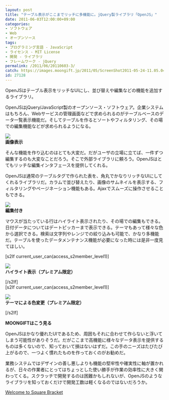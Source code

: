 ```yaml
---
layout: post
title: "テーブル表示がここまでリッチに多機能に。jQuery製ライブラリ「OpenJS」"
date: 2011-06-03T12:00:00+09:00
categories:
- ソフトウェア
- Web
- オープンソース
tags: 
- プログラミング言語 - JavaScript
- ライセンス - MIT License
- 開発 - ライブラリ
- フレームワーク - jQuery
permalink: /2011/06/20110603-3/
catch: https://images.moongift.jp/2011/05/ScreenShot2011-05-24-11.05.04_thumb.png
id: 27128
---
```

OpenJSはテーブル表示をリッチなUIにし、並び替えや編集などの機能を追加するライブラリ。

  

OpenJSはjQuery/JavaScript製のオープンソース・ソフトウェア。企業システムはもちろん、Webサービスの管理画面などで求められるのがテーブルベースのデータ一覧表示機能だ。そしてテーブルを作るとソートやフィルタリング、その場での編集機能などが求められるようになる。

  

[![](https://images.moongift.jp/2011/05/ScreenShot2011-05-24-11.03.52_thumb.png)](https://images.moongift.jp/2011/05/a7eef358a3824eb955fe6a61a19befb0.png)  
**画像表示**

  

そんな機能を作り込むのはとても大変だ。だがユーザの立場に立てば、一件ずつ編集するのも大変なことだろう。そこで外部ライブラリに頼ろう。OpenJSはとてもリッチな編集インタフェースを提供してくれる。

  
<!--more-->  

OpenJSは通常のテーブルタグで作られた表を、角丸でかなりリッチなUIにしてくれるライブラリだ。カラムで並び替えたり、画像のサムネイルを表示する、フィルタリングやページネーション機能もある。Ajaxでスムーズに操作させることもできる。

  

[![](https://images.moongift.jp/2011/05/ScreenShot2011-05-24-11.04.52_thumb.png)](https://images.moongift.jp/2011/05/9b7aa5b0758bb814cf7242b2c750efbc.png)  
**編集付き**

  

マウスが当たっている行はハイライト表示されたり、その場での編集もできる。日付データについてはデートピッカーまで表示できる。テーマもあって様々な色から選択できる。検索は文字列やレンジでの絞り込みも可能で、かなり多機能だ。テーブルを使ったデータメンテナンス機能が必要になった時には是非一度見てほしい。

  
[s2If current\_user\_can(access\_s2member\_level1)]

[![](https://images.moongift.jp/2011/05/ScreenShot2011-05-24-11.05.04_thumb.png)](https://images.moongift.jp/2011/05/e8bb71ec8b866c3c8df21fc20304b83b.png)  
**ハイライト表示（プレミアム限定）**

[/s2If]  
[s2If current\_user\_can(access\_s2member\_level1)]

[![](https://images.moongift.jp/2011/05/ScreenShot2011-05-24-11.06.52_thumb.png)](https://images.moongift.jp/2011/05/ec98dbfe1fd8f193ef1a2053fb350b8c.png)  
**テーマによる色変更（プレミアム限定）**

[/s2If]  
  
  

**MOONGIFTはこう見る**

  

OpenJSはかなり優れたUIであるため、周囲もそれに合わせて作らないと浮いてしまう可能性がありそうだ。だがここまで高機能に様々なデータ表示を提供するものは多くないので、知っておいて損はないはずだ。この手のニーズはたびたび上がるので、一つよく慣れたものを作っておくのがお勧めだ。

  

業務システムではデザインの善し悪しよりも機能の堅牢性や確実性に軸が置かれるが、日々の作業者にとってはちょっとした使い勝手が作業の効率性に大きく関わってくる。スクラッチで開発するのは困難かもしれないが、OpenJSのようなライブラリを知っておくだけで開発工数は軽くなるのではないだろうか。

  

[Welcome to Square Bracket](http://square-bracket.com/openjs)


